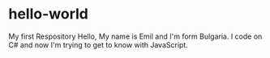 # hello-world
My first Respository
Hello, My name is Emil and I'm form Bulgaria. I code on C# and now I'm trying to get to know with JavaScript.

